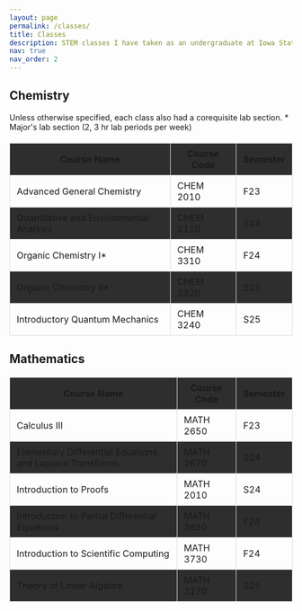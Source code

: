 ```yaml
---
layout: page
permalink: /classes/
title: Classes
description: STEM classes I have taken as an undergraduate at Iowa State.
nav: true
nav_order: 2
---
```


<html lang="en">
<head>
    <meta charset="UTF-8">
    <meta name="viewport" content="width=device-width, initial-scale=1.0">
    <title>Classes</title>
    <style>
        table {
            width: 100%;
            border-collapse: collapse;
            margin: 20px 0;
        }
        th, td {
            border: 1px solid #ddd;
            padding: 8px 12px;
        }
        th {
            background-color: #2e2e2e;
        }
        tr:nth-child(even) {
            background-color: #2e2e2e;
        }
        tr:hover {
            background-color: #2e2e2e;
        }
        /* Left-align the first column */
        .left-aligned {
            text-align: left;
        }
        /* Center-align specific columns */
        .centered {
            text-align: center;
        }
    </style>
</head>
<body>
    <h2>Chemistry</h2>
Unless otherwise specified, each class also had a corequisite lab section.
    <table>
        <colgroup>
            <col class="left-aligned"> <!-- Course Name -->
            <col class="centered"> <!-- Course Code -->
            <col class="centered"> <!-- Semester -->
        </colgroup>
        <thead>
            <tr>
                <th>Course Name</th>
                <th>Course Code</th>
                <th>Semester</th>
            </tr>
        </thead>
        <tbody>
            <tr>
                <td>Advanced General Chemistry</td>
                <td>CHEM 2010</td>
                <td>F23</td>
            </tr>
            <tr>
                <td>Quantitative and Environmental Analysis</td>
                <td>CHEM 2110</td>
                <td>S24</td>
            </tr>
            <tr>
                <td>Organic Chemistry I*</td>
                <td>CHEM 3310</td>
                <td>F24</td>
            </tr>
            <tr>
                <td>Organic Chemistry II*</td>
                <td>CHEM 3320</td>
                <td>S25</td>
            </tr>
            <tr>
                <td>Introductory Quantum Mechanics</td>
                <td>CHEM 3240</td>
                <td>S25</td>
            </tr>
        </tbody>
* Major's lab section (2, 3 hr lab periods per week)
    </table>
    <h2>Mathematics</h2>
    <table>
        <colgroup>
            <col class="left-aligned"> <!-- Course Name -->
            <col class="centered"> <!-- Course Code -->
            <col class="centered"> <!-- Semester -->
        </colgroup>
        <thead>
            <tr>
                <th>Course Name</th>
                <th>Course Code</th>
                <th>Semester</th>
            </tr>
        </thead>
        <tbody>
            <tr>
                <td>Calculus III</td>
                <td>MATH 2650</td>
                <td>F23</td>
            </tr>
            <tr>
                <td>Elementary Differential Equations and Laplace Transforms</td>
                <td>MATH 2670</td>
                <td>S24</td>
            </tr>
            <tr>
                <td>Introduction to Proofs</td>
                <td>MATH 2010</td>
                <td>S24</td>
            </tr>
            <tr>
                <td>Introduction to Partial Differential Equations</td>
                <td>MATH 3850</td>
                <td>F24</td>
            </tr>
            <tr>
                <td>Introduction to Scientific Computing</td>
                <td>MATH 3730</td>
                <td>F24</td>
            </tr>
            <tr>
                <td>Theory of Linear Algebra</td>
                <td>MATH 3170</td>
                <td>S25</td>
            </tr>
        </tbody>
    </table>
</body>
</html>

